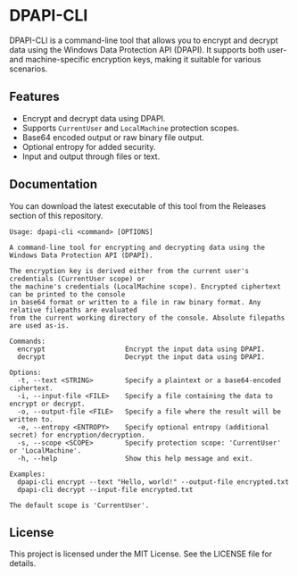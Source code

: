 # DPAPI-CLI

DPAPI-CLI is a command-line tool that allows you to encrypt and decrypt data using the Windows Data Protection API (DPAPI). 
It supports both user- and machine-specific encryption keys, making it suitable for various scenarios. 

## Features

- Encrypt and decrypt data using DPAPI.
- Supports `CurrentUser` and `LocalMachine` protection scopes.
- Base64 encoded output or raw binary file output.
- Optional entropy for added security.
- Input and output through files or text.


## Documentation

You can download the latest executable of this tool from the Releases section of this repository.
```text
Usage: dpapi-cli <command> [OPTIONS]

A command-line tool for encrypting and decrypting data using the Windows Data Protection API (DPAPI).

The encryption key is derived either from the current user's credentials (CurrentUser scope) or
the machine's credentials (LocalMachine scope). Encrypted ciphertext can be printed to the console
in base64 format or written to a file in raw binary format. Any relative filepaths are evaluated
from the current working directory of the console. Absolute filepaths are used as-is.

Commands:
  encrypt                    Encrypt the input data using DPAPI.
  decrypt                    Decrypt the input data using DPAPI.

Options:
  -t, --text <STRING>        Specify a plaintext or a base64-encoded ciphertext.
  -i, --input-file <FILE>    Specify a file containing the data to encrypt or decrypt.
  -o, --output-file <FILE>   Specify a file where the result will be written to.
  -e, --entropy <ENTROPY>    Specify optional entropy (additional secret) for encryption/decryption.
  -s, --scope <SCOPE>        Specify protection scope: 'CurrentUser' or 'LocalMachine'.
  -h, --help                 Show this help message and exit.

Examples:
  dpapi-cli encrypt --text "Hello, world!" --output-file encrypted.txt
  dpapi-cli decrypt --input-file encrypted.txt

The default scope is 'CurrentUser'.
```


## License

This project is licensed under the MIT License. See the LICENSE file for details.
